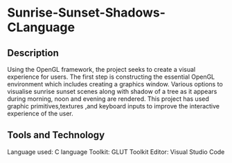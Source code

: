 # Sunrise-Sunset-Shadows-CLanguage

## Description
Using the OpenGL framework, the project seeks to create a visual experience for users. 
The first step is constructing the essential OpenGL environment which includes creating a graphics window. 
Various options to visualise sunrise sunset scenes along with shadow of a tree as it appears during morning, noon and evening are rendered. 
This project has used graphic primitives,textures ,and keyboard inputs to improve the interactive experience of the user.

## Tools and Technology
Language used: C language
Toolkit: GLUT Toolkit
Editor: Visual Studio Code
